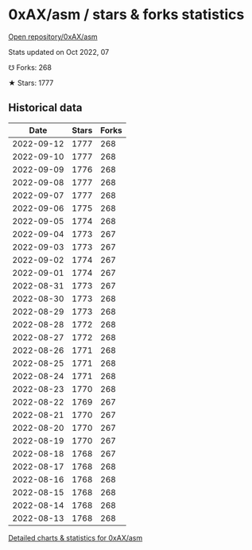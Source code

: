# 0xAX/asm / stars & forks statistics

[Open repository/0xAX/asm](https://github.com/0xAX/asm)

Stats updated on Oct 2022, 07

☋ Forks: 268

★ Stars: 1777

## Historical data
| Date | Stars | Forks |
|------|-------|-------|
| 2022-09-12 | 1777 | 268 | 
| 2022-09-10 | 1777 | 268 | 
| 2022-09-09 | 1776 | 268 | 
| 2022-09-08 | 1777 | 268 | 
| 2022-09-07 | 1777 | 268 | 
| 2022-09-06 | 1775 | 268 | 
| 2022-09-05 | 1774 | 268 | 
| 2022-09-04 | 1773 | 267 | 
| 2022-09-03 | 1773 | 267 | 
| 2022-09-02 | 1774 | 267 | 
| 2022-09-01 | 1774 | 267 | 
| 2022-08-31 | 1773 | 267 | 
| 2022-08-30 | 1773 | 268 | 
| 2022-08-29 | 1773 | 268 | 
| 2022-08-28 | 1772 | 268 | 
| 2022-08-27 | 1772 | 268 | 
| 2022-08-26 | 1771 | 268 | 
| 2022-08-25 | 1771 | 268 | 
| 2022-08-24 | 1771 | 268 | 
| 2022-08-23 | 1770 | 268 | 
| 2022-08-22 | 1769 | 267 | 
| 2022-08-21 | 1770 | 267 | 
| 2022-08-20 | 1770 | 267 | 
| 2022-08-19 | 1770 | 267 | 
| 2022-08-18 | 1768 | 267 | 
| 2022-08-17 | 1768 | 268 | 
| 2022-08-16 | 1768 | 268 | 
| 2022-08-15 | 1768 | 268 | 
| 2022-08-14 | 1768 | 268 | 
| 2022-08-13 | 1768 | 268 | 


[Detailed charts & statistics for 0xAX/asm](https://reviewgithub.com/rep/0xAX/asm)
